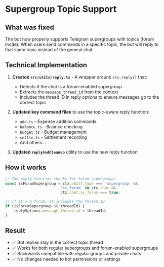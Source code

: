 # Supergroup Topic Support

## What was fixed

The bot now properly supports Telegram supergroups with topics (forum mode). When users send commands in a specific topic, the bot will reply to that same topic instead of the general chat.

## Technical Implementation

1. **Created `src/utils/reply.ts`** - A wrapper around `ctx.reply()` that:
   - Detects if the chat is a forum-enabled supergroup
   - Extracts the `message_thread_id` from the context
   - Includes the thread ID in reply options to ensure messages go to the correct topic

2. **Updated key command files** to use the topic-aware reply function:
   - `add.ts` - Expense addition commands
   - `balance.ts` - Balance checking
   - `budget.ts` - Budget management
   - `settle.ts` - Settlement recording
   - And others...

3. **Updated `replyAndCleanup`** utility to use the new reply function

## How it works

```typescript
// The reply function checks for forum supergroups
const isForumSupergroup = ctx.chat?.type === 'supergroup' && 
                         'is_forum' in ctx.chat && 
                         ctx.chat.is_forum === true;

// If it's a forum, it includes the thread ID
if (isForumSupergroup && threadId) {
    replyOptions.message_thread_id = threadId;
}
```

## Result

- ✅ Bot replies stay in the correct topic thread
- ✅ Works for both regular supergroups and forum-enabled supergroups
- ✅ Backwards compatible with regular groups and private chats
- ✅ No changes needed to bot permissions or settings